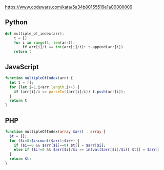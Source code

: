 https://www.codewars.com/kata/5a34b80155519e1a00000009

## Python
```python
def multiple_of_index(arr):
    t = []
    for i in range(1, len(arr)):
        if arr[i]/i == int(arr[i]/i): t.append(arr[i])
    return t
```

## JavaScript
```js
function multipleOfIndex(arr) {
  let t = [];
  for (let i=1;i<arr.length;i++) {
    if (arr[i]/i == parseInt(arr[i]/i)) t.push(arr[i]);
  }
  return t
}
```

## PHP
```php
function multipleOfIndex(array $arr) : array {
  $t = [];
  for ($i=0;$i<count($arr);$i++) {
    if ($i==0 && $arr[$i]==0) $t[] = $arr[$i];
    else if ($i!=0 && $arr[$i]/$i == intval($arr[$i]/$i)) $t[] = $arr[$i];
  }
  return $t;
}
```
